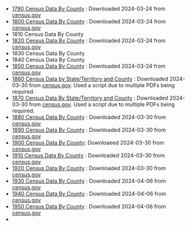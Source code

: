 * [1790 Census Data By County](1790/1790-number-of-persons.pdf) : Downloaded 2024-03-24 from [census.gov](https://www2.census.gov/library/publications/decennial/1790/number-of-persons.pdf)
* [1800 Census Data By County](1800/1800-numbers.pdf) : Downloaded 2024-03-24 from [census.gov](https://www2.census.gov/library/publications/decennial/1800/1800-returns.pdf)
* 1810 Census Data By County
* [1820 Census Data By County](1820/1820a-02.pdf) : Downloaded 2024-03-24 from [census.gov](https://www2.census.gov/library/publications/decennial/1820/1820a.zip)
* 1830 Census Data By County
* 1840 Census Data By County
* [1850 Census Data By County](1850/1850a-14.pdf) : Downloaded 2024-03-24 from [census.gov](https://www2.census.gov/library/publications/decennial/1850/1850a/1850a-14.pdf)
* [1860 Census Data by State/Territory and County](1860/retrieve.sh) : Downloaded 2024-03-30 from [census.gov](https://www.census.gov/library/publications/1864/dec/1860a.html). Used a script due to multiple PDFs being required.
* [1870 Census Data By State/Territory and County](1870/retrieve.sh) : Downloaded 2024-03-30 from [census.gov](https://www.census.gov/library/publications/1872/dec/1870a.html). Used a script due to multiple PDFs being required.
* [1880 Census Data By County](1880/1880_v1-08.pdf) : Downloaded 2024-03-30 from [census.gov](https://www.census.gov/library/publications/1883/dec/vol-01-population.html)
* [1890 Census Data By County](1890/1890a_v1-06.pdf) : Downloaded 2024-03-30 from [census.gov](https://www.census.gov/library/publications/1895/dec/volume-1.html)
* [1900 Census Data By County](1900/volume-1-p2.pdf): Downloaeed 2024-03-30 from [census.gov](https://www.census.gov/library/publications/1901/dec/vol-01-population.html)
* [1910 Census Data By County](1910/volume-1-p3.pdf) : Downloaded 2024-03-30 from [census.gov](https://www.census.gov/library/publications/1913/dec/vol-1-population.html)
* [1920 Census Data By County](1920/retrieve.sh) : Downloaded 2024-03-30 from [census.gov](https://www.census.gov/library/publications/1921/dec/vol-01-population.html)
* [1930 Census Data By County](1930/retrieve.sh) : Downloaded 2024-04-06 from [census.gov](https://www.census.gov/programs-surveys/decennial-census/decade/decennial-publications.1930.html)
* [1940 Census Data By County](1940/retrieve.sh) : Downloaded 2024-04-06 from [census.gov](https://www.census.gov/library/publications/1942/dec/population-vol-1.html)
* [1950 Census Data By County](1950/retrieve.sh) : Downloaded 2024-04-06 from [census.gov](https://www.census.gov/library/publications/1953/dec/housing-vol-01.html)
* 